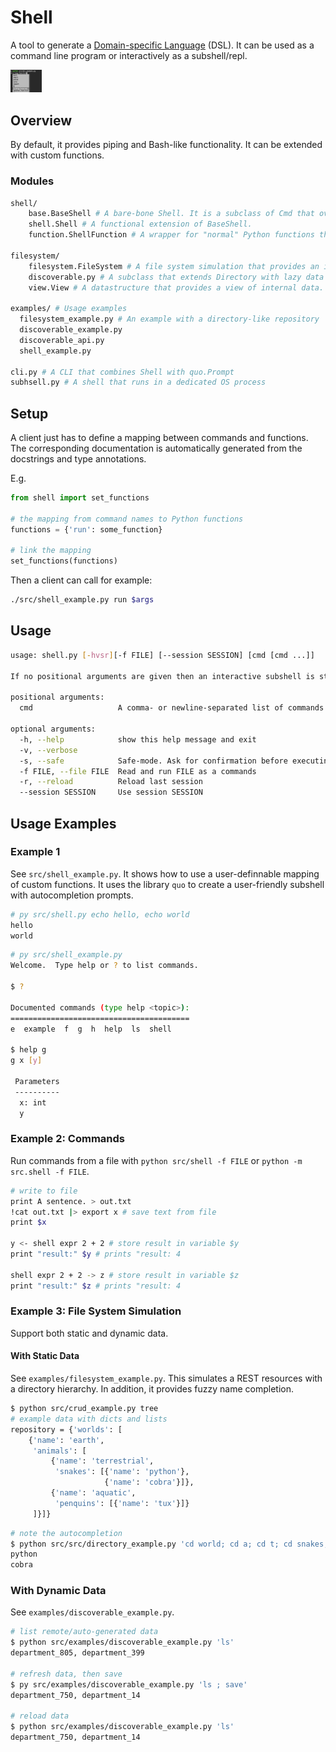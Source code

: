 # Shell

A tool to generate a [Domain-specific Language](https://en.wikipedia.org/wiki/Domain-specific_language) (DSL).  It can be used as a command line program or interactively as a subshell/repl.

<img src="img/shell_dropdown.png" style="max-width: 10%" alt="Example of a shell with a dropdown completion menu">

## Overview

By default, it provides piping and Bash-like functionality. It can be extended with custom functions.

### Modules

```sh
shell/
    base.BaseShell # A bare-bone Shell. It is a subclass of Cmd that overrides some methods.
    shell.Shell # A functional extension of BaseShell.
    function.ShellFunction # A wrapper for "normal" Python functions that includes error handling.

filesystem/
    filesystem.FileSystem # A file system simulation that provides an interface to data.
    discoverable.py # A subclass that extends Directory with lazy data loading.
    view.View # A datastructure that provides a view of internal data.
  
examples/ # Usage examples
  filesystem_example.py # An example with a directory-like repository
  discoverable_example.py
  discoverable_api.py
  shell_example.py

cli.py # A CLI that combines Shell with quo.Prompt
subhsell.py # A shell that runs in a dedicated OS process
```

## Setup

A client just has to define a mapping between commands and functions. The corresponding documentation is automatically generated from the docstrings and type annotations.

E.g.

```py
from shell import set_functions

# the mapping from command names to Python functions
functions = {'run': some_function}

# link the mapping
set_functions(functions)
```

Then a client can call for example:

```sh
./src/shell_example.py run $args 
```

## Usage

```sh
usage: shell.py [-hvsr][-f FILE] [--session SESSION] [cmd [cmd ...]]

If no positional arguments are given then an interactive subshell is started.

positional arguments:
  cmd                   A comma- or newline-separated list of commands

optional arguments:
  -h, --help            show this help message and exit
  -v, --verbose
  -s, --safe            Safe-mode. Ask for confirmation before executing commands.
  -f FILE, --file FILE  Read and run FILE as a commands
  -r, --reload          Reload last session
  --session SESSION     Use session SESSION
```

## Usage Examples

### Example 1

See `src/shell_example.py`. It shows how to use a user-definnable mapping of custom functions.
It uses the library `quo` to create a user-friendly subshell with autocompletion prompts.

```sh
# py src/shell.py echo hello, echo world
hello
world
```

```sh
# py src/shell_example.py
Welcome.  Type help or ? to list commands.

$ ?

Documented commands (type help <topic>):
========================================
e  example  f  g  h  help  ls  shell

$ help g
g x [y]

 Parameters
 ----------
  x: int
  y
```

### Example 2: Commands

Run commands from a file with `python src/shell -f FILE` or `python -m src.shell -f FILE`.

```sh
# write to file
print A sentence. > out.txt 
!cat out.txt |> export x # save text from file
print $x

y <- shell expr 2 + 2 # store result in variable $y
print "result:" $y # prints "result: 4

shell expr 2 + 2 -> z # store result in variable $z
print "result:" $z # prints "result: 4
```

### Example 3: File System Simulation

Support both static and dynamic data.

#### With Static Data

See `examples/filesystem_example.py`. This simulates a REST resources with a directory hierarchy.
In addition, it provides fuzzy name completion.

```sh
$ python src/crud_example.py tree
# example data with dicts and lists
repository = {'worlds': [
    {'name': 'earth',
     'animals': [
         {'name': 'terrestrial',
          'snakes': [{'name': 'python'},
                     {'name': 'cobra'}]},
         {'name': 'aquatic',
          'penquins': [{'name': 'tux'}]}
     ]}]}
```

```sh
# note the autocompletion
$ python src/src/directory_example.py 'cd world; cd a; cd t; cd snakes; ll'
python
cobra
```

### With Dynamic Data

See `examples/discoverable_example.py`.

```sh
# list remote/auto-generated data
$ python src/examples/discoverable_example.py 'ls'
department_805, department_399

# refresh data, then save
$ py src/examples/discoverable_example.py 'ls ; save'
department_750, department_14

# reload data
$ python src/examples/discoverable_example.py 'ls'
department_750, department_14
```
